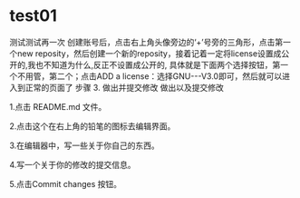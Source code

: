 # test01
测试测试再一次
创建账号后，点击右上角头像旁边的‘+’号旁的三角形，点击第一个new reposity，然后创建一个新的reposity，接着记着一定将license设置成公开的,我也不知道为什么,反正不设置成公开的,
具体就是下面两个选择按钮，第一个不用管，第二个；点击ADD a license：选择GNU---V3.0即可，然后就可以进入到正常的页面了
步骤 3. 做出并提交修改
做出以及提交修改

1.点击 README.md 文件。

2.点击这个在右上角的铅笔的图标去编辑界面。

3.在编辑器中，写一些关于你自己的东西。

4.写一个关于你的修改的提交信息。

5.点击Commit changes 按钮。
